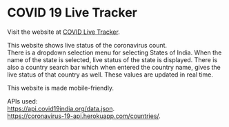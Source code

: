 # COVID 19 Live Tracker 

Visit the website at <a href="https://covid-live-track.herokuapp.com/">COVID Live Tracker</a>.

This website shows live status of the coronavirus count.<br> 
There is a dropdown selection menu for selecting States of India. When the name of the state is selected, live status of the state is displayed. There is also a country search bar which when entered the country name, gives the live status of that country as well. These values are updated in real time. 

This website is made mobile-friendly.

APIs used: <br>
<a href="https://api.covid19india.org/data.json ">https://api.covid19india.org/data.json</a>.<br>
<a href="https://coronavirus-19-api.herokuapp.com/countries/ ">https://coronavirus-19-api.herokuapp.com/countries/</a>.

<!-- http://covid19-news.herokuapp.com/api/covid19/faqs -->
<!-- http://covid19-news.herokuapp.com/api/covid19/news -->